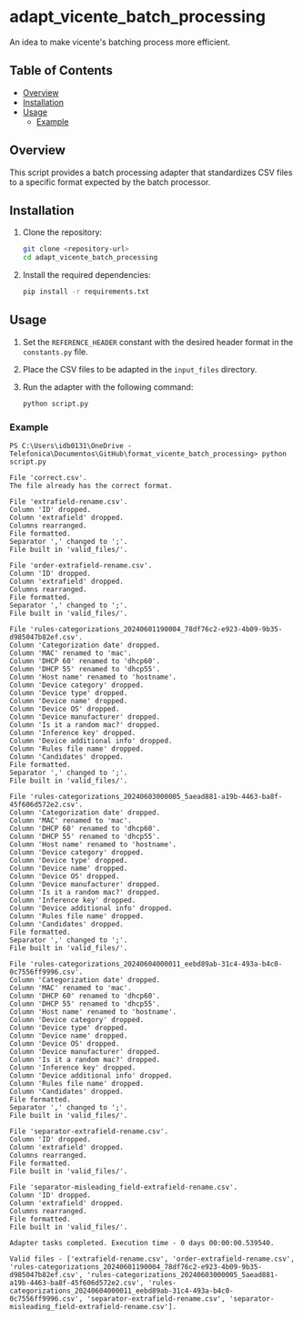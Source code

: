 # adapt_vicente_batch_processing

An idea to make vicente's batching process more efficient.

## Table of Contents

- [Overview](#overview)
- [Installation](#installation)
- [Usage](#usage)
  - [Example](#example)

## Overview

This script provides a batch processing adapter that standardizes CSV files to a specific format expected by the batch processor.

## Installation

1. Clone the repository:
    ```bash
    git clone <repository-url>
    cd adapt_vicente_batch_processing
    ```

2. Install the required dependencies:
    ```bash
    pip install -r requirements.txt
    ```

## Usage

1. Set the `REFERENCE_HEADER` constant with the desired header format in the `constants.py` file.

2. Place the CSV files to be adapted in the `input_files` directory.

3. Run the adapter with the following command:
    ```bash
    python script.py
    ```

### Example

    PS C:\Users\idb0131\OneDrive - Telefonica\Documentos\GitHub\format_vicente_batch_processing> python script.py               

    File 'correct.csv'.
    The file already has the correct format.

    File 'extrafield-rename.csv'.
    Column 'ID' dropped.
    Column 'extrafield' dropped.
    Columns rearranged.
    File formatted.
    Separator ',' changed to ';'.
    File built in 'valid_files/'.

    File 'order-extrafield-rename.csv'.
    Column 'ID' dropped.
    Column 'extrafield' dropped.
    Columns rearranged.
    File formatted.
    Separator ',' changed to ';'.
    File built in 'valid_files/'.

    File 'rules-categorizations_20240601190004_78df76c2-e923-4b09-9b35-d985047b82ef.csv'.
    Column 'Categorization date' dropped.
    Column 'MAC' renamed to 'mac'.
    Column 'DHCP 60' renamed to 'dhcp60'.
    Column 'DHCP 55' renamed to 'dhcp55'.
    Column 'Host name' renamed to 'hostname'.
    Column 'Device category' dropped.
    Column 'Device type' dropped.
    Column 'Device name' dropped.
    Column 'Device OS' dropped.
    Column 'Device manufacturer' dropped.
    Column 'Is it a random mac?' dropped.
    Column 'Inference key' dropped.
    Column 'Device additional info' dropped.
    Column 'Rules file name' dropped.
    Column 'Candidates' dropped.
    File formatted.
    Separator ',' changed to ';'.
    File built in 'valid_files/'.

    File 'rules-categorizations_20240603000005_5aead881-a19b-4463-ba8f-45f606d572e2.csv'.
    Column 'Categorization date' dropped.
    Column 'MAC' renamed to 'mac'.
    Column 'DHCP 60' renamed to 'dhcp60'.
    Column 'DHCP 55' renamed to 'dhcp55'.
    Column 'Host name' renamed to 'hostname'.
    Column 'Device category' dropped.
    Column 'Device type' dropped.
    Column 'Device name' dropped.
    Column 'Device OS' dropped.
    Column 'Device manufacturer' dropped.
    Column 'Is it a random mac?' dropped.
    Column 'Inference key' dropped.
    Column 'Device additional info' dropped.
    Column 'Rules file name' dropped.
    Column 'Candidates' dropped.
    File formatted.
    Separator ',' changed to ';'.
    File built in 'valid_files/'.

    File 'rules-categorizations_20240604000011_eebd89ab-31c4-493a-b4c0-0c7556ff9996.csv'.
    Column 'Categorization date' dropped.
    Column 'MAC' renamed to 'mac'.
    Column 'DHCP 60' renamed to 'dhcp60'.
    Column 'DHCP 55' renamed to 'dhcp55'.
    Column 'Host name' renamed to 'hostname'.
    Column 'Device category' dropped.
    Column 'Device type' dropped.
    Column 'Device name' dropped.
    Column 'Device OS' dropped.
    Column 'Device manufacturer' dropped.
    Column 'Is it a random mac?' dropped.
    Column 'Inference key' dropped.
    Column 'Device additional info' dropped.
    Column 'Rules file name' dropped.
    Column 'Candidates' dropped.
    File formatted.
    Separator ',' changed to ';'.
    File built in 'valid_files/'.

    File 'separator-extrafield-rename.csv'.
    Column 'ID' dropped.
    Column 'extrafield' dropped.
    Columns rearranged.
    File formatted.
    File built in 'valid_files/'.

    File 'separator-misleading_field-extrafield-rename.csv'.
    Column 'ID' dropped.
    Column 'extrafield' dropped.
    Columns rearranged.
    File formatted.
    File built in 'valid_files/'.

    Adapter tasks completed. Execution time - 0 days 00:00:00.539540.

    Valid files - ['extrafield-rename.csv', 'order-extrafield-rename.csv', 'rules-categorizations_20240601190004_78df76c2-e923-4b09-9b35-d985047b82ef.csv', 'rules-categorizations_20240603000005_5aead881-a19b-4463-ba8f-45f606d572e2.csv', 'rules-categorizations_20240604000011_eebd89ab-31c4-493a-b4c0-0c7556ff9996.csv', 'separator-extrafield-rename.csv', 'separator-misleading_field-extrafield-rename.csv'].
